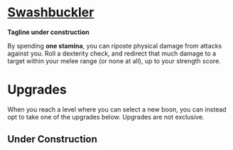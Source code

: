 # [Swashbuckler](Swashbuckler.md)
**Tagline under construction**

By spending **one stamina**, you can riposte physical damage from attacks against you. Roll a dexterity check, and redirect that much damage to a target within your melee range (or none at all), up to your strength score.

# Upgrades
When you reach a level where you can select a new boon, you can instead opt to take one of the upgrades below. Upgrades are not exclusive.

## Under Construction